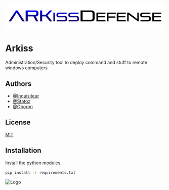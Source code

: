 
![Logo](ARKiss-txt.png)


# Arkiss

Administration/Security tool to deploy command and stuff to remote windows computers




## Authors

- [@Inquisiteur](https://github.com/AlarakHS)
- [@Statoz](https://github.com/StatozZ)
- [@Oboron](https://github.com/AlarakHS)


## License

[MIT](https://choosealicense.com/licenses/mit/)


## Installation

Install the python modules

```bash
pip install -r requirements.txt
```
    

![Logo](ARKiss-logo.png)
